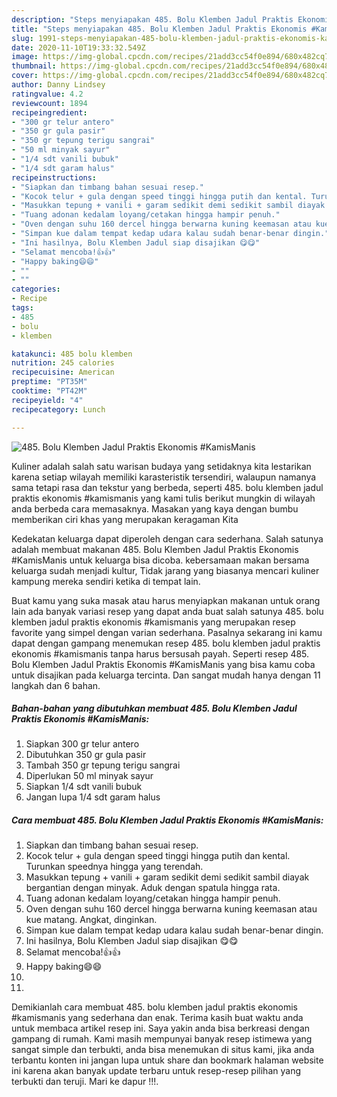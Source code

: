 ```yaml
---
description: "Steps menyiapakan 485. Bolu Klemben Jadul Praktis Ekonomis #KamisManis Teruji"
title: "Steps menyiapakan 485. Bolu Klemben Jadul Praktis Ekonomis #KamisManis Teruji"
slug: 1991-steps-menyiapakan-485-bolu-klemben-jadul-praktis-ekonomis-kamismanis-teruji
date: 2020-11-10T19:33:32.549Z
image: https://img-global.cpcdn.com/recipes/21add3cc54f0e894/680x482cq70/485-bolu-klemben-jadul-praktis-ekonomis-kamismanis-foto-resep-utama.jpg
thumbnail: https://img-global.cpcdn.com/recipes/21add3cc54f0e894/680x482cq70/485-bolu-klemben-jadul-praktis-ekonomis-kamismanis-foto-resep-utama.jpg
cover: https://img-global.cpcdn.com/recipes/21add3cc54f0e894/680x482cq70/485-bolu-klemben-jadul-praktis-ekonomis-kamismanis-foto-resep-utama.jpg
author: Danny Lindsey
ratingvalue: 4.2
reviewcount: 1894
recipeingredient:
- "300 gr telur antero"
- "350 gr gula pasir"
- "350 gr tepung terigu sangrai"
- "50 ml minyak sayur"
- "1/4 sdt vanili bubuk"
- "1/4 sdt garam halus"
recipeinstructions:
- "Siapkan dan timbang bahan sesuai resep."
- "Kocok telur + gula dengan speed tinggi hingga putih dan kental. Turunkan speednya hingga yang terendah."
- "Masukkan tepung + vanili + garam sedikit demi sedikit sambil diayak bergantian dengan minyak. Aduk dengan spatula hingga rata."
- "Tuang adonan kedalam loyang/cetakan hingga hampir penuh."
- "Oven dengan suhu 160 dercel hingga berwarna kuning keemasan atau kue matang. Angkat, dinginkan."
- "Simpan kue dalam tempat kedap udara kalau sudah benar-benar dingin."
- "Ini hasilnya, Bolu Klemben Jadul siap disajikan 😋😋"
- "Selamat mencoba!👍👍"
- "Happy baking😄😄"
- ""
- ""
categories:
- Recipe
tags:
- 485
- bolu
- klemben

katakunci: 485 bolu klemben 
nutrition: 245 calories
recipecuisine: American
preptime: "PT35M"
cooktime: "PT42M"
recipeyield: "4"
recipecategory: Lunch

---
```



![485. Bolu Klemben Jadul Praktis Ekonomis #KamisManis](https://img-global.cpcdn.com/recipes/21add3cc54f0e894/680x482cq70/485-bolu-klemben-jadul-praktis-ekonomis-kamismanis-foto-resep-utama.jpg)

Kuliner adalah salah satu warisan budaya yang setidaknya kita lestarikan karena setiap wilayah memiliki karasteristik tersendiri, walaupun namanya sama tetapi rasa dan tekstur yang berbeda, seperti 485. bolu klemben jadul praktis ekonomis #kamismanis yang kami tulis berikut mungkin di wilayah anda berbeda cara memasaknya. Masakan yang kaya dengan bumbu memberikan ciri khas yang merupakan keragaman Kita

Kedekatan keluarga dapat diperoleh dengan cara sederhana. Salah satunya adalah membuat makanan 485. Bolu Klemben Jadul Praktis Ekonomis #KamisManis untuk keluarga bisa dicoba. kebersamaan makan bersama keluarga sudah menjadi kultur, Tidak jarang yang biasanya mencari kuliner kampung mereka sendiri ketika di tempat lain.



Buat kamu yang suka masak atau harus menyiapkan makanan untuk orang lain ada banyak variasi resep yang dapat anda buat salah satunya 485. bolu klemben jadul praktis ekonomis #kamismanis yang merupakan resep favorite yang simpel dengan varian sederhana. Pasalnya sekarang ini kamu dapat dengan gampang menemukan resep 485. bolu klemben jadul praktis ekonomis #kamismanis tanpa harus bersusah payah.
Seperti resep 485. Bolu Klemben Jadul Praktis Ekonomis #KamisManis yang bisa kamu coba untuk disajikan pada keluarga tercinta. Dan sangat mudah hanya dengan 11 langkah dan 6 bahan.


<!--inarticleads1-->

##### Bahan-bahan yang dibutuhkan membuat 485. Bolu Klemben Jadul Praktis Ekonomis #KamisManis:

1. Siapkan 300 gr telur antero
1. Dibutuhkan 350 gr gula pasir
1. Tambah 350 gr tepung terigu sangrai
1. Diperlukan 50 ml minyak sayur
1. Siapkan 1/4 sdt vanili bubuk
1. Jangan lupa 1/4 sdt garam halus




<!--inarticleads2-->

##### Cara membuat  485. Bolu Klemben Jadul Praktis Ekonomis #KamisManis:

1. Siapkan dan timbang bahan sesuai resep.
1. Kocok telur + gula dengan speed tinggi hingga putih dan kental. Turunkan speednya hingga yang terendah.
1. Masukkan tepung + vanili + garam sedikit demi sedikit sambil diayak bergantian dengan minyak. Aduk dengan spatula hingga rata.
1. Tuang adonan kedalam loyang/cetakan hingga hampir penuh.
1. Oven dengan suhu 160 dercel hingga berwarna kuning keemasan atau kue matang. Angkat, dinginkan.
1. Simpan kue dalam tempat kedap udara kalau sudah benar-benar dingin.
1. Ini hasilnya, Bolu Klemben Jadul siap disajikan 😋😋
1. Selamat mencoba!👍👍
1. Happy baking😄😄
1. 
1. 




Demikianlah cara membuat 485. bolu klemben jadul praktis ekonomis #kamismanis yang sederhana dan enak. Terima kasih buat waktu anda untuk membaca artikel resep ini. Saya yakin anda bisa berkreasi dengan gampang di rumah. Kami masih mempunyai banyak resep istimewa yang sangat simple dan terbukti, anda bisa menemukan di situs kami, jika anda terbantu konten ini jangan lupa untuk share dan bookmark halaman website ini karena akan banyak update terbaru untuk resep-resep pilihan yang terbukti dan teruji. Mari ke dapur !!!. 
